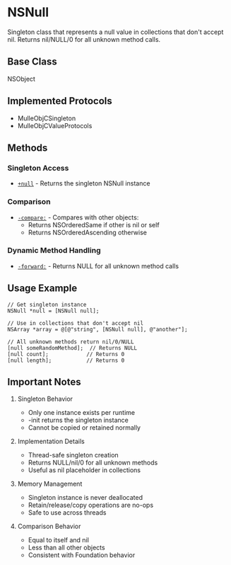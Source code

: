 # NSNull

Singleton class that represents a null value in collections that don't accept nil. Returns nil/NULL/0 for all unknown method calls.

## Base Class
NSObject

## Implemented Protocols
- MulleObjCSingleton
- MulleObjCValueProtocols

## Methods

### Singleton Access
- [`+null`](https://www.perplexity.ai/search?q=Please+create+some+detailed+API+documentation+for+the+method+null+of+NSNull+of+the+MulleObjC+project+https://github.com/mulle-objc/MulleObjC.+You+will+find+source+code+probably+at+https://github.com/mulle-objc/MulleObjC/blob/master/src/class/NSNull.m+and+the+header+at+https://github.com/mulle-objc/MulleObjC/blob/master/src/class/NSNull.h+and+there+may+also+be+tests+for+it+in+the+test/+folder) - Returns the singleton NSNull instance

### Comparison
- [`-compare:`](https://www.perplexity.ai/search?q=Please+create+some+detailed+API+documentation+for+the+method+compare+of+NSNull+of+the+MulleObjC+project+https://github.com/mulle-objc/MulleObjC.+You+will+find+source+code+probably+at+https://github.com/mulle-objc/MulleObjC/blob/master/src/class/NSNull.m+and+the+header+at+https://github.com/mulle-objc/MulleObjC/blob/master/src/class/NSNull.h+and+there+may+also+be+tests+for+it+in+the+test/+folder) - Compares with other objects:
  - Returns NSOrderedSame if other is nil or self
  - Returns NSOrderedAscending otherwise

### Dynamic Method Handling
- [`-forward:`](https://www.perplexity.ai/search?q=Please+create+some+detailed+API+documentation+for+the+method+forward+of+NSNull+of+the+MulleObjC+project+https://github.com/mulle-objc/MulleObjC.+You+will+find+source+code+probably+at+https://github.com/mulle-objc/MulleObjC/blob/master/src/class/NSNull.m+and+the+header+at+https://github.com/mulle-objc/MulleObjC/blob/master/src/class/NSNull.h+and+there+may+also+be+tests+for+it+in+the+test/+folder) - Returns NULL for all unknown method calls

## Usage Example

```objc
// Get singleton instance
NSNull *null = [NSNull null];

// Use in collections that don't accept nil
NSArray *array = @[@"string", [NSNull null], @"another"];

// All unknown methods return nil/0/NULL
[null someRandomMethod];  // Returns NULL
[null count];            // Returns 0
[null length];           // Returns 0
```

## Important Notes

1. Singleton Behavior
   - Only one instance exists per runtime
   - -init returns the singleton instance
   - Cannot be copied or retained normally

2. Implementation Details
   - Thread-safe singleton creation
   - Returns NULL/nil/0 for all unknown methods
   - Useful as nil placeholder in collections

3. Memory Management
   - Singleton instance is never deallocated
   - Retain/release/copy operations are no-ops
   - Safe to use across threads

4. Comparison Behavior
   - Equal to itself and nil
   - Less than all other objects
   - Consistent with Foundation behavior
